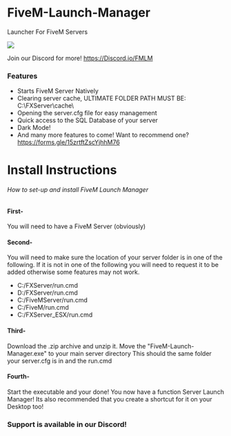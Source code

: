 # FiveM-Launch-Manager
Launcher For FiveM Servers

![](https://i.ibb.co/Y2rkgQG/imageedit128-X128.png)

Join our Discord for more!
https://Discord.io/FMLM

### Features

- Starts FiveM Server Natively 
- Clearing server cache, ULTIMATE FOLDER PATH MUST BE: C:\FXServer\cache\
- Opening the server.cfg file for easy management 
- Quick access to the SQL Database of your server
- Dark Mode!
- And many more features to come! Want to recommend one? https://forms.gle/15zrtftZscYjhhM76

# Install Instructions
###### How to set-up and install FiveM Launch Manager
#### First- 
You will need to have a FiveM Server (obviously)
#### Second- 
You will need to make sure the location of your server folder is in one of the following. If it is not in one of the following you will need to request it to be added otherwise some features may not work. 
- C:/FXServer/run.cmd
- D:/FXServer/run.cmd
- C:/FiveMServer/run.cmd
- C:/FiveM/run.cmd
- C:/FXServer_ESX/run.cmd

#### Third-
Download the .zip archive and unzip it. 
Move the "FiveM-Launch-Manager.exe" to your main server directory
This should the same folder your server.cfg is in and the run.cmd

#### Fourth- 
Start the executable and your done! You now have a function Server Launch Manager! 
Its also recommended that you create a shortcut for it on your Desktop too!

### Support is available in our Discord!
